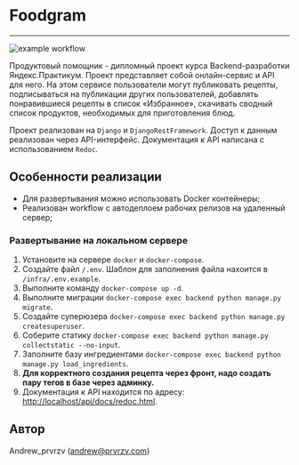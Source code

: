 # Foodgram
__________________________
![example workflow](https://github.com/Andrewprvrzv/foodgram-project-react/actions/workflows/foodgram_workflow.yml/badge.svg)

Продуктовый помощник - дипломный проект курса Backend-разработки Яндекс.Практикум. Проект представляет собой онлайн-сервис и API для него. На этом сервисе пользователи могут публиковать рецепты, подписываться на публикации других пользователей, добавлять понравившиеся рецепты в список «Избранное», скачивать сводный список продуктов, необходимых для приготовления блюд.

Проект реализован на `Django` и `DjangoRestFramework`. Доступ к данным реализован через API-интерфейс. Документация к API написана с использованием `Redoc`.

## Особенности реализации

- Для развертывания можно использовать Docker контейнеры;
- Реализован workflow c автодеплоем рабочих релизов на удаленный сервер;

### Развертывание на локальном сервере

1. Установите на сервере `docker` и `docker-compose`.
2. Создайте файл `/.env`. Шаблон для заполнения файла нахоится в `/infra/.env.example`.
3. Выполните команду `docker-compose up -d`.
4. Выполните миграции `docker-compose exec backend python manage.py migrate`.
5. Создайте суперюзера `docker-compose exec backend python manage.py createsuperuser`.
6. Соберите статику `docker-compose exec backend python manage.py collectstatic --no-input`.
7. Заполните базу ингредиентами `docker-compose exec backend python manage.py load_ingredients`.
8. **Для корректного создания рецепта через фронт, надо создать пару тегов в базе через админку.**
9. Документация к API находится по адресу: <http://localhost/api/docs/redoc.html>.

## Автор

Andrew_prvrzv (andrew@prvrzv.com)
